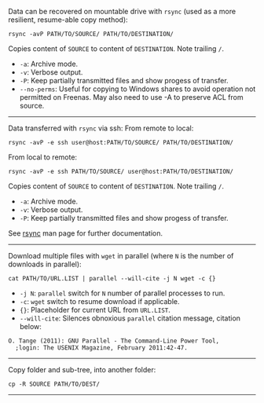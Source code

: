 Data can be recovered on mountable drive with `rsync` 
(used as a more resilient, resume-able copy method):

```
rsync -avP PATH/TO/SOURCE/ PATH/TO/DESTINATION/
```
Copies content of `SOURCE` to content of `DESTINATION`. Note trailing `/`.

* `-a`: Archive mode.
* `-v`: Verbose output.
* `-P`: Keep partially transmitted files and show progess of transfer.
* `--no-perms`: Useful for copying to Windows shares to avoid operation not permitted on Freenas. May also need to use -A to preserve ACL from source.

---
Data transferred with `rsync` via ssh:
From remote to local:

```
rsync -avP -e ssh user@host:PATH/TO/SOURCE/ PATH/TO/DESTINATION/
```

From local to remote:

```
rsync -avP -e ssh PATH/TO/SOURCE/ user@host:PATH/TO/DESTINATION/
```

Copies content of `SOURCE` to content of `DESTINATION`. Note trailing `/`.

* `-a`: Archive mode.
* `-v`: Verbose output.
* `-P`: Keep partially transmitted files and show progess of transfer.

See [rsync](https://download.samba.org/pub/rsync/rsync.html) man page for further documentation.

---
Download multiple files with `wget` in parallel 
(where `N` is the number of downloads in parallel):

```
cat PATH/TO/URL.LIST | parallel --will-cite -j N wget -c {}
```

* `-j N`: `parallel` switch for `N` number of parallel processes to run.
* `-c`: `wget` switch to resume download if applicable.
* `{}`: Placeholder for current URL from `URL.LIST`.
* `--will-cite`: Silences obnoxious `parallel` citation message, citation below:
```
O. Tange (2011): GNU Parallel - The Command-Line Power Tool,
  ;login: The USENIX Magazine, February 2011:42-47.
```

---
Copy folder and sub-tree, into another folder:

```
cp -R SOURCE PATH/TO/DEST/
```

---